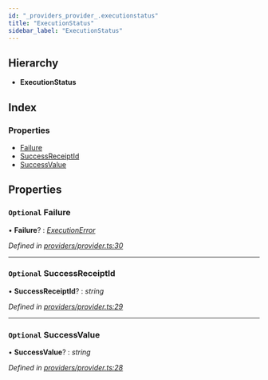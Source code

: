 ```yaml
---
id: "_providers_provider_.executionstatus"
title: "ExecutionStatus"
sidebar_label: "ExecutionStatus"
---
```


## Hierarchy

* **ExecutionStatus**

## Index

### Properties

* [Failure](_providers_provider_.executionstatus.md#optional-failure)
* [SuccessReceiptId](_providers_provider_.executionstatus.md#optional-successreceiptid)
* [SuccessValue](_providers_provider_.executionstatus.md#optional-successvalue)

## Properties

### `Optional` Failure

• **Failure**? : *[ExecutionError](_providers_provider_.executionerror.md)*

*Defined in [providers/provider.ts:30](https://github.com/nearprotocol/nearlib/blob/b73a399/src.ts/providers/provider.ts#L30)*

___

### `Optional` SuccessReceiptId

• **SuccessReceiptId**? : *string*

*Defined in [providers/provider.ts:29](https://github.com/nearprotocol/nearlib/blob/b73a399/src.ts/providers/provider.ts#L29)*

___

### `Optional` SuccessValue

• **SuccessValue**? : *string*

*Defined in [providers/provider.ts:28](https://github.com/nearprotocol/nearlib/blob/b73a399/src.ts/providers/provider.ts#L28)*
